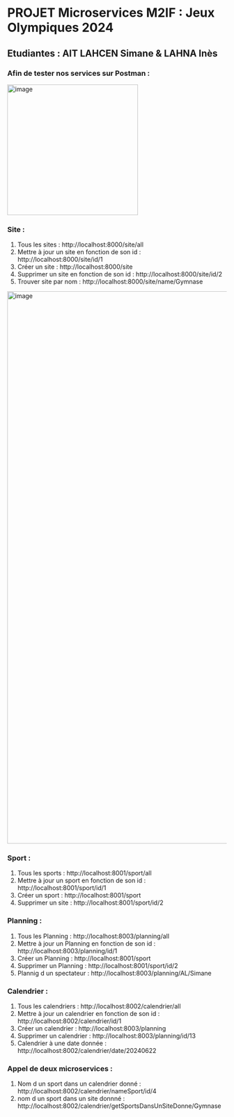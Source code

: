 # PROJET Microservices M2IF : Jeux Olympiques 2024
## Etudiantes : AIT LAHCEN Simane & LAHNA Inès

### Afin de tester nos services sur Postman : 

<img width="300" alt="image" src="https://github.com/SimaneAL/Microservices_projet_AITLAHCEN_LAHNA/assets/64166374/f7b627ea-8314-49da-8e09-6c4a1438ccbe"> 

### Site : 

1. Tous les sites : http://localhost:8000/site/all
2. Mettre à jour un site en fonction de son id : http://localhost:8000/site/id/1
3. Créer un site : http://localhost:8000/site
4. Supprimer un site en fonction de son id : http://localhost:8000/site/id/2
5. Trouver site par nom : http://localhost:8000/site/name/Gymnase
<img width="1269" alt="image" src="https://github.com/SimaneAL/Microservices_projet_AITLAHCEN_LAHNA/assets/64166374/f64a71b1-34bc-4ba8-a22c-ee85f41d5e6a">


### Sport :
1. Tous les sports : http://localhost:8001/sport/all
2. Mettre à jour un sport en fonction de son id : http://localhost:8001/sport/id/1
3. Créer un sport : http://localhost:8001/sport
4. Supprimer un site : http://localhost:8001/sport/id/2


### Planning :
1. Tous les Planning : http://localhost:8003/planning/all
2. Mettre à jour un Planning en fonction de son id : http://localhost:8003/planning/id/1
3. Créer un Planning : http://localhost:8001/sport
4. Supprimer un Planning : http://localhost:8001/sport/id/2
5. Plannig d un spectateur : http://localhost:8003/planning/AL/Simane


### Calendrier :
1. Tous les calendriers : http://localhost:8002/calendrier/all
2. Mettre à jour un calendrier en fonction de son id : http://localhost:8002/calendrier/id/1
3. Créer un calendrier : http://localhost:8003/planning
4. Supprimer un calendrier : http://localhost:8003/planning/id/13
5. Calendrier à une date donnée : http://localhost:8002/calendrier/date/20240622

### Appel de deux microservices :
1. Nom d un sport dans un calendrier donné : http://localhost:8002/calendrier/nameSport/id/4
2. nom d un sport dans un site donnné :  http://localhost:8002/calendrier/getSportsDansUnSiteDonne/Gymnase